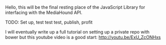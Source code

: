 Hello, this will be the final resting place of the JavaScript Library for interfacing with the MediaHound API.

TODO: Set up, test test test, publish, profit

I will eventually write up a full tutorial on setting up a private repo with bower but this youtube video is a good start: http://youtu.be/ExU_ZcONHxs

